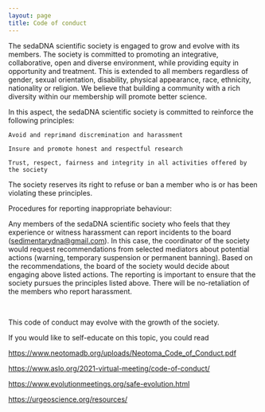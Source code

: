 ```yaml
---
layout: page
title: Code of conduct
---
```




The sedaDNA scientific society is engaged to grow and evolve with its members. The society is committed to promoting an integrative, collaborative, open and diverse environment, while providing equity in opportunity and treatment. This is extended to all members regardless of gender, sexual orientation, disability, physical appearance, race, ethnicity, nationality or religion. We believe that building a community with a rich diversity within our membership will promote better science.

 

In this aspect, the sedaDNA scientific society is committed to reinforce the following principles:

    Avoid and reprimand discremination and harassment

    Insure and promote honest and respectful research

    Trust, respect, fairness and integrity in all activities offered by the society

 

The society reserves its right to refuse or ban a member who is or has been violating these principles.

 

Procedures for reporting inappropriate behaviour:

Any members of the sedaDNA scientific society who feels that they experience or witness harassment can report incidents to the board (sedimentarydna@gmail.com). In this case, the coordinator of the society would request recommendations from selected mediators about potential actions (warning, temporary suspension or permanent banning). Based on the recommendations, the board of the society would decide about engaging above listed actions. The reporting is important to ensure that the society pursues the principles listed above. There will be no-retaliation of the members who report harassment.

​

This code of conduct may evolve with the growth of the society.

 

If you would like to self-educate on this topic, you could read

https://www.neotomadb.org/uploads/Neotoma_Code_of_Conduct.pdf

https://www.aslo.org/2021-virtual-meeting/code-of-conduct/

https://www.evolutionmeetings.org/safe-evolution.html 

https://urgeoscience.org/resources/